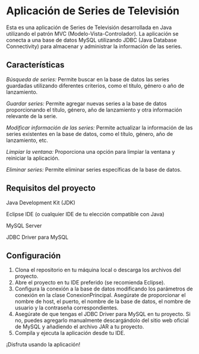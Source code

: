 <h1>Aplicación de Series de Televisión</h1>
Esta es una aplicación de Series de Televisión desarrollada en Java utilizando el patrón MVC (Modelo-Vista-Controlador). La aplicación se conecta a una base de datos MySQL utilizando JDBC (Java Database Connectivity) para almacenar y administrar la información de las series.
<div>
<h2>Características</h2>
<em>Búsqueda de series:</em> Permite buscar en la base de datos las series guardadas utilizando diferentes criterios, como el título, género o año de lanzamiento.

<em>Guardar series:</em> Permite agregar nuevas series a la base de datos proporcionando el título, género, año de lanzamiento y otra información relevante de la serie.

<em>Modificar información de las series:</em> Permite actualizar la información de las series existentes en la base de datos, como el título, género, año de lanzamiento, etc.

<em>Limpiar la ventana:</em> Proporciona una opción para limpiar la ventana y reiniciar la aplicación.

<em>Eliminar series:</em> Permite eliminar series específicas de la base de datos.
</div>
<h2>Requisitos del proyecto</h2>
<p>Java Development Kit (JDK)</p>
<p>Eclipse IDE (o cualquier IDE de tu elección compatible con Java)</p>
<p>MySQL Server</p>
<p>JDBC Driver para MySQL</p>

<h2>Configuración</h2>

<ol>
    <li>Clona el repositorio en tu máquina local o descarga los archivos del proyecto.</li>
    <li>Abre el proyecto en tu IDE preferido (se recomienda Eclipse).</li>
    <li>Configura la conexión a la base de datos modificando los parámetros de conexión en la clase ConexionPrincipal. Asegúrate de proporcionar el nombre de host, el puerto, el nombre de la base de datos, el nombre de usuario y la contraseña correspondientes.</li>
    <li>Asegúrate de que tengas el JDBC Driver para MySQL en tu proyecto. Si no, puedes agregarlo manualmente descargándolo del sitio web oficial de MySQL y añadiendo el archivo JAR a tu proyecto.</li>
    <li>Compila y ejecuta la aplicación desde tu IDE.</li>
</ol>



¡Disfruta usando la aplicación! 
